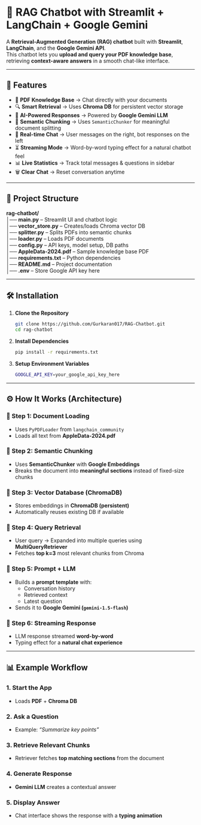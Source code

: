 # 💬 RAG Chatbot with Streamlit + LangChain + Google Gemini

A **Retrieval-Augmented Generation (RAG) chatbot** built with **Streamlit**, **LangChain**, and the **Google Gemini API**.  
This chatbot lets you **upload and query your PDF knowledge base**, retrieving **context-aware answers** in a smooth chat-like interface.

---

## 🚀 Features

- 📄 **PDF Knowledge Base** → Chat directly with your documents  
- 🔍 **Smart Retrieval** → Uses **Chroma DB** for persistent vector storage  
- 🧠 **AI-Powered Responses** → Powered by **Google Gemini LLM**  
- 🧩 **Semantic Chunking** → Uses `SemanticChunker` for meaningful document splitting  
- 💬 **Real-time Chat** → User messages on the right, bot responses on the left  
- ⏳ **Streaming Mode** → Word-by-word typing effect for a natural chatbot feel  
- 📊 **Live Statistics** → Track total messages & questions in sidebar  
- 🗑️ **Clear Chat** → Reset conversation anytime  

---

## 📂 Project Structure

**rag-chatbot/**  
**│── main.py** – Streamlit UI and chatbot logic  
**│── vector_store.py** – Creates/loads Chroma vector DB  
**│── splitter.py** – Splits PDFs into semantic chunks  
**│── loader.py** – Loads PDF documents  
**│── config.py** – API keys, model setup, DB paths  
**│── AppleData-2024.pdf** – Sample knowledge base PDF  
**│── requirements.txt** – Python dependencies  
**│── README.md** – Project documentation  
**│── .env** – Store Google API key here  


---

## 🛠️ Installation

1. **Clone the Repository**
   ```bash
   git clone https://github.com/Gurkaran017/RAG-Chatbot.git
   cd rag-chatbot

2. **Install Dependencies**
   ```bash
   pip install -r requirements.txt

3. **Setup Environment Variables**
   ```bash
   GOOGLE_API_KEY=your_google_api_key_here

---

## ⚙️ How It Works (Architecture)

### 🔹 Step 1: Document Loading
- Uses `PyPDFLoader` from `langchain_community`  
- Loads all text from **AppleData-2024.pdf**

### 🔹 Step 2: Semantic Chunking
- Uses **SemanticChunker** with **Google Embeddings**  
- Breaks the document into **meaningful sections** instead of fixed-size chunks

### 🔹 Step 3: Vector Database (ChromaDB)
- Stores embeddings in **ChromaDB (persistent)**  
- Automatically reuses existing DB if available

### 🔹 Step 4: Query Retrieval
- User query → Expanded into multiple queries using **MultiQueryRetriever**  
- Fetches **top k=3** most relevant chunks from Chroma

### 🔹 Step 5: Prompt + LLM
- Builds a **prompt template** with:  
  - Conversation history  
  - Retrieved context  
  - Latest question  
- Sends it to **Google Gemini (`gemini-1.5-flash`)**

### 🔹 Step 6: Streaming Response
- LLM response streamed **word-by-word**  
- Typing effect for a **natural chat experience**


---

## 📊 Example Workflow

### 1. Start the App
- Loads **PDF** + **Chroma DB**

### 2. Ask a Question
- Example: *“Summarize key points”*

### 3. Retrieve Relevant Chunks
- Retriever fetches **top matching sections** from the document

### 4. Generate Response
- **Gemini LLM** creates a contextual answer

### 5. Display Answer
- Chat interface shows the response with a **typing animation**
